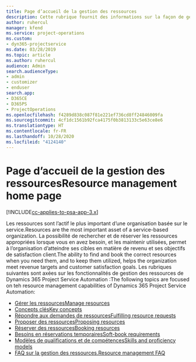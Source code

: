 ```yaml
---
title: Page d’accueil de la gestion des ressources
description: Cette rubrique fournit des informations sur la façon de gérer les ressources.
author: ruhercul
manager: kfend
ms.service: project-operations
ms.custom:
- dyn365-projectservice
ms.date: 03/28/2019
ms.topic: article
ms.author: ruhercul
audience: Admin
search.audienceType:
- admin
- customizer
- enduser
search.app:
- D365CE
- D365PS
- ProjectOperations
ms.openlocfilehash: f4289d838c087f81e221ef736cd8ff24846009fa
ms.sourcegitcommit: 4cf1dc1561b92fca4175f0b3813133c5e63ce8e6
ms.translationtype: HT
ms.contentlocale: fr-FR
ms.lasthandoff: 10/28/2020
ms.locfileid: "4124140"
---
```

# <a name="resource-management-home-page"></a><span data-ttu-id="c8501-103">Page d’accueil de la gestion des ressources</span><span class="sxs-lookup"><span data-stu-id="c8501-103">Resource management home page</span></span>

[!INCLUDE[cc-applies-to-psa-app-3.x](../includes/cc-applies-to-psa-app-3x.md)]

<span data-ttu-id="c8501-104">Les ressources sont l’actif le plus important d’une organisation basée sur le service.</span><span class="sxs-lookup"><span data-stu-id="c8501-104">Resources are the most important asset of a service-based organization.</span></span> <span data-ttu-id="c8501-105">La possibilité de rechercher et de réserver les ressources appropriées lorsque vous en avez besoin, et les maintenir utilisées, permet à l’organisation d’atteindre ses cibles en matière de revenu et ses objectifs de satisfaction client.</span><span class="sxs-lookup"><span data-stu-id="c8501-105">The ability to find and book the correct resources when you need them, and to keep them utilized, helps the organization meet revenue targets and customer satisfaction goals.</span></span> <span data-ttu-id="c8501-106">Les rubriques suivantes sont axées sur les fonctionnalités de gestion des ressources de Dynamics 365 Project Service Automation :</span><span class="sxs-lookup"><span data-stu-id="c8501-106">The following topics are focused on teh resource management capabilities of Dynamics 365 Project Service Automation:</span></span>

- [<span data-ttu-id="c8501-107">Gérer les ressources</span><span class="sxs-lookup"><span data-stu-id="c8501-107">Manage resources</span></span>](manage-resources.md)
- [<span data-ttu-id="c8501-108">Concepts clés</span><span class="sxs-lookup"><span data-stu-id="c8501-108">Key concepts</span></span>](reports-key-concepts.md)
- [<span data-ttu-id="c8501-109">Répondre aux demandes de ressources</span><span class="sxs-lookup"><span data-stu-id="c8501-109">Fulfilling resource requests</span></span>](resource-management-fulfill-requests.md)
- [<span data-ttu-id="c8501-110">Proposer des ressources</span><span class="sxs-lookup"><span data-stu-id="c8501-110">Proposing resources</span></span>](resource-management-propose-resources.md)
- [<span data-ttu-id="c8501-111">Réserver des ressources</span><span class="sxs-lookup"><span data-stu-id="c8501-111">Booking resources</span></span>](resource-management-book-resources-scheduleboard.md)
- [<span data-ttu-id="c8501-112">Besoins en réservations temporaires</span><span class="sxs-lookup"><span data-stu-id="c8501-112">Soft-book requirements</span></span>](resource-management-softbook-requirements.md)
- [<span data-ttu-id="c8501-113">Modèles de qualifications et de compétences</span><span class="sxs-lookup"><span data-stu-id="c8501-113">Skills and proficiency models</span></span>](resource-management-skills-proficiency.md)
- [<span data-ttu-id="c8501-114">FAQ sur la gestion des ressources.</span><span class="sxs-lookup"><span data-stu-id="c8501-114">Resource management FAQ</span></span>](resource-management-faq.md)
